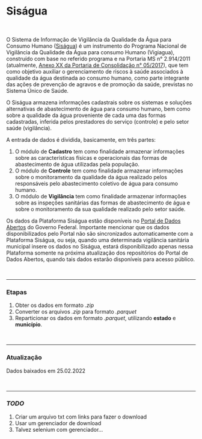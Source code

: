 # Siságua

<br>

O Sistema de Informação de Vigilância da Qualidade da Água para Consumo Humano ([Siságua](http://sisagua.saude.gov.br/sisagua/login.jsf)) é um instrumento do Programa Nacional de Vigilância da Qualidade da Água para consumo Humano (Vigiagua), construído com base no referido programa e na Portaria MS n° 2.914/2011 (atualmente, [Anexo XX da Portaria de Consolidação n° 05/2017](https://cevs-admin.rs.gov.br/upload/arquivos/201804/26143402-anexo-xx.pdf)), que tem como objetivo auxiliar o gerenciamento de riscos à saúde associados à qualidade da água destinada ao consumo humano, como parte integrante das ações de prevenção de agravos e de promoção da saúde, previstas no Sistema Único de Saúde.

O Siságua armazena informações cadastrais sobre os sistemas e soluções alternativas de abastecimento de água para consumo humano, bem como sobre a qualidade da água proveniente de cada uma das formas cadastradas, inferida pelos prestadores do serviço (controle) e pelo setor saúde (vigilância).

A entrada de dados é dividida, basicamente, em três partes:

1. O módulo de **Cadastro** tem como finalidade armazenar informações sobre as características físicas e operacionais das formas de abastecimento de água utilizadas pela população.
2. O módulo de **Controle** tem como finalidade armazenar informações sobre o monitoramento da qualidade da água realizado pelos responsáveis pelo abastecimento coletivo de água para consumo humano.
3. O módulo de **Vigilância** tem como finalidade armazenar informações sobre as inspeções sanitárias das formas de abastecimento de água e sobre o monitoramento da sua qualidade realizado pelo setor saúde.

Os dados da Plataforma Siságua estão disponíveis no [Portal de Dados Abertos](http://www.dados.gov.br/dataset?tags=SISAGUA) do Governo Federal. Importante mencionar que os dados disponibilizados pelo Portal não são sincronizados automaticamente com a Plataforma Siságua, ou seja, quando uma determinada vigilância sanitária municipal insere os dados no Siságua, estará disponibilizado apenas nessa Plataforma somente na próxima atualização dos repositórios do Portal de Dados Abertos, quando tais dados estarão disponíveis para acesso público.

<br>

---

### Etapas

1. Obter os dados em formato *.zip*
2. Converter os arquivos *.zip* para formato *.parquet*
3. Reparticionar os dados em formato *.parquet*, utilizando **estado** e **município**.

<br>

---

### Atualização

Dados baixados em 25.02.2022

<br>

---

### *TODO*

1. Criar um arquivo txt com links para fazer o download
2. Usar um gerenciador de download
3. Talvez selenium com gerenciador...
